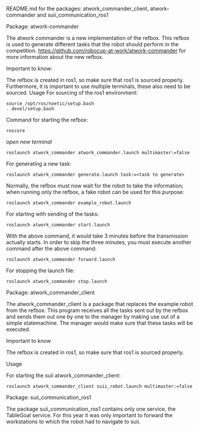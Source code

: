README.md for the packages: atwork_commander_client, atwork-commander and suii_communication_ros1

Package: atwork-commander

The atwork commander is a new implementation of the refbox. This refbox is used to generate different tasks that the robot should perform in the competition. https://github.com/robocup-at-work/atwork-commander for more information about the new refbox.

Important to know:

The refbox is created in ros1, so make sure that ros1 is sourced properly. Furthermore, it is important to use multiple terminals, these also need to be sourced.
Usage
For sourcing of the ros1 environment:
``` 
source /opt/ros/noetic/setup.bash
. devel/setup.bash
```

Command for starting the refbox:
```
roscore
```
*open new terminal*
```
roslaunch atwork_commander atwork_commander.launch multimaster:=false
```

For generating a new task:
```
roslaunch atwork_commander generate.launch task:=<task to generate>
```

Normally, the refbox must now wait for the robot to take the information; when running only the refbox, a fake robot can be used for this purpose:
```
roslaunch atwork_commander example_robot.launch
```

For starting with sending of the tasks:
```
roslaunch atwork_commander start.launch
```

With the above command, it would take 3 minutes before the transmission actually starts. In order to skip the three minutes, you must execute another command after the above command:
```
roslaunch atwork_commander forward.launch
```

For stopping the launch file:
```
roslaunch atwork_commander stop.launch
```

Package: atwork_commander_client

The atwork_commander_client is a package that replaces the example robot from the refbox. This program receives all the tasks sent out by the refbox and sends them out one by one to the manager by making use out of a simple statemachine. The manager would make sure that these tasks will be executed.

Important to know

The refbox is created in ros1, so make sure that ros1 is sourced properly. 

Usage

For starting the suii atwork_commander_client:
```
roslaunch atwork_commander_client suii_robot.launch multimaster:=false
```

Package: suii_communication_ros1

The package suii_communication_ros1 contains only one service, the TableGoal service. For this year it was only important to forward the workstations to which the robot had to navigate to suii.

